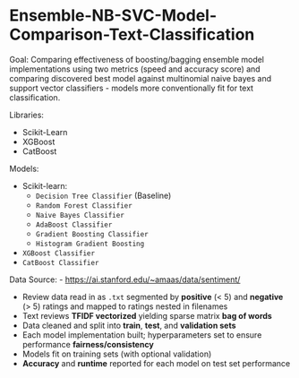 # Ensemble-NB-SVC-Model-Comparison-Text-Classification

Goal:
    Comparing effectiveness of boosting/bagging ensemble model implementations using two metrics (speed and accuracy score) and comparing discovered best model against multinomial naive bayes and support vector classifiers - models more conventionally fit for text classification.

Libraries:
- Scikit-Learn
- XGBoost
- CatBoost

Models:
- Scikit-learn:
    - `Decision Tree Classifier` (Baseline)
    - `Random Forest Classifier`
    - `Naive Bayes Classifier`
    - `AdaBoost Classifier`
    - `Gradient Boosting Classifier`
    - `Histogram Gradient Boosting`
- `XGBoost Classifier`
- `CatBoost Classifier`

Data Source:
    - https://ai.stanford.edu/~amaas/data/sentiment/

- Review data read in as `.txt` segmented by **positive** (< 5) and **negative** (> 5) ratings and mapped to ratings nested in filenames
- Text reviews **TFIDF vectorized** yielding sparse matrix **bag of words**
- Data cleaned and split into **train**, **test**, and **validation sets**
- Each model implementation built; hyperparameters set to ensure performance **fairness/consistency**
- Models fit on training sets (with optional validation)
- **Accuracy** and **runtime** reported for each model on test set performance
